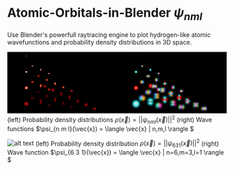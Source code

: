 # Atomic-Orbitals-in-Blender $\psi_{n m l}$


Use Blender's powerfull raytracing engine to plot hydrogen-like atomic wavefunctions and probability density distributions in 3D space.

 
 
 
![alt text](https://github.com/dom128/Atomic-Orbitals-in-Blender/blob/main/composite.jpeg)
(left) Probability density distributions $\rho (\vec{x}) = ||\psi_{n m l}(\vec{x})||^2$ (right) Wave functions $\psi_{n m l}(\vec{x}) = \langle \vec{x} | n,m,l \rangle $

![alt text](https://github.com/dom128/Atomic-Orbitals-in-Blender/blob/main/631.png)
(left) Probability density distribution $\rho (\vec{x}) = ||\psi_{6 3 1}(\vec{x})||^2$ (right) Wave function $\psi_{6 3 1}(\vec{x}) = \langle \vec{x} | n=6,m=3,l=1 \rangle $

